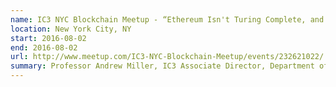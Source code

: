 ```yaml
---
name: IC3 NYC Blockchain Meetup - “Ethereum Isn't Turing Complete, and It Doesn't Matter Anyway”
location: New York City, NY
start: 2016-08-02
end: 2016-08-02
url: http://www.meetup.com/IC3-NYC-Blockchain-Meetup/events/232621022/
summary: Professor Andrew Miller, IC3 Associate Director, Department of Computer Science, University of Illinois, Urbana Champaign will talk about  "Hawk" - the blockchain confidentiality protocol he pioneered, smart contract programming in general,  and relevance of the concept of Turing completeness, which is often misinterpreted.
---
```

